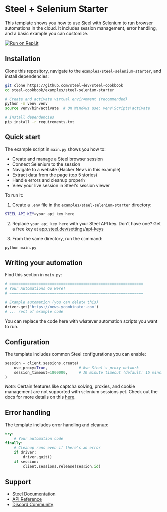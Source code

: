 # Steel + Selenium Starter

This template shows you how to use Steel with Selenium to run browser automations in the cloud. It includes session management, error handling, and a basic example you can customize.

[![Run on Repl.it](https://replit.com/badge/github/steel-dev/steel-selenium-starter)](https://replit.com/@steel-dev/steel-selenium-starter?v=1#README.md)


## Installation

Clone this repository, navigate to the `examples/steel-selenium-starter`, and install dependencies:

```bash
git clone https://github.com/steel-dev/steel-cookbook
cd steel-cookbook/examples/steel-selenium-starter

# Create and activate virtual environment (recommended)
python -m venv venv
source venv/bin/activate  # On Windows use: venv\Scripts\activate

# Install dependencies
pip install -r requirements.txt
```

## Quick start

The example script in `main.py` shows you how to:

- Create and manage a Steel browser session
- Connect Selenium to the session
- Navigate to a website (Hacker News in this example)
- Extract data from the page (top 5 stories)
- Handle errors and cleanup properly
- View your live session in Steel's session viewer

To run it:

1.  Create a `.env` file in the `examples/steel-selenium-starter` directory:
```bash
STEEL_API_KEY=your_api_key_here
```
2. Replace `your_api_key_here` with your Steel API key. Don't have one? Get a free key at [app.steel.dev/settings/api-keys](https://app.steel.dev/settings/api-keys)

3. From the same directory, run the command:

```bash
python main.py
```

## Writing your automation

Find this section in `main.py`:

```python
# ============================================================
# Your Automations Go Here!
# ============================================================

# Example automation (you can delete this)
driver.get('https://news.ycombinator.com')
# ... rest of example code
```

You can replace the code here with whatever automation scripts you want to run.

## Configuration

The template includes common Steel configurations you can enable:

```python
session = client.sessions.create(
    use_proxy=True,              # Use Steel's proxy network
    session_timeout=1800000,     # 30 minute timeout (default: 15 mins)
)
```

_Note:_
Certain features like captcha solving, proxies, and cookie management are not supported with selenium sessions yet. Check out the docs for more details on this [here](https://docs.steel.dev/overview/guides/connect-with-selenium).

## Error handling

The template includes error handling and cleanup:

```python
try:
    # Your automation code
finally:
    # Cleanup runs even if there's an error
    if driver:
        driver.quit()
    if session:
        client.sessions.release(session.id)
```

## Support

- [Steel Documentation](https://docs.steel.dev)
- [API Reference](https://docs.steel.dev/api-reference)
- [Discord Community](https://discord.gg/steel-dev)
